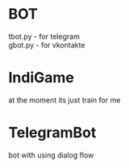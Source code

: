 # BOT
  tbot.py - for telegram<br>
  gbot.py - for vkontakte

# IndiGame
  at the moment its just train for me
 
 # TelegramBot
  bot with using dialog flow

